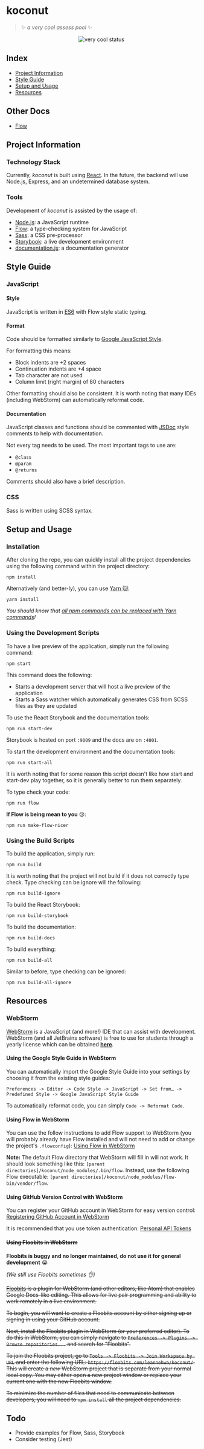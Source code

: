 # koconut
> :sparkles: *a very cool assess pool* :sparkles:

<p align="center">
  <img src="https://img.shields.io/badge/very%20cool-passing-green.svg" alt="very cool status">
</p>


## Index
* [Project Information](#project-information)
* [Style Guide](https://github.com/RESPRiT/koconut#style-guide)
* [Setup and Usage](https://github.com/RESPRiT/koconut#setup-and-usage)
* [Resources](https://github.com/RESPRiT/koconut#resources)

## Other Docs
* [Flow](https://github.com/RESPRiT/koconut/blob/master/docs/flow.md)

## Project Information
### Technology Stack
Currently, *koconut* is built using [React](https://facebook.github.io/react/). In the future, the backend will
use Node.js, Express, and an undetermined database system.

### Tools
Development of *koconut* is assisted by the usage of:

* [Node.js](https://nodejs.org/en/): a JavaScript runtime
* [Flow](https://flow.org/): a type-checking system for JavaScript
* [Sass](http://sass-lang.com/): a CSS pre-processor
* [Storybook](https://storybook.js.org/): a live development environment
* [documentation.js](http://documentation.js.org/): a documentation generator

## Style Guide
### JavaScript
#### Style
JavaScript is written in [ES6](https://babeljs.io/learn-es2015/) with Flow style static typing.

#### Format
Code should be formatted similarly to [Google JavaScript Style](https://google.github.io/styleguide/jsguide.html).

For formatting this means:
* Block indents are +2 spaces
* Continuation indents are +4 space
* Tab character are not used
* Column limit (right margin) of 80 characters

Other formatting should also be consistent. It is worth noting that many IDEs
(including WebStorm) can automatically reformat code.

#### Documentation
JavaScript classes and functions should be commented with [JSDoc](http://usejsdoc.org/) style comments to help with documentation.

Not every tag needs to be used. The most important tags to use are:
* `@class`
* `@param`
* `@returns`

Comments should also have a brief description.

### CSS
Sass is written using SCSS syntax.

## Setup and Usage
### Installation
After cloning the repo, you can quickly install all the project dependencies
using the following command within the project directory:

`npm install`

Alternatively (and better-ly), you can use [Yarn :cat:](https://yarnpkg.com/en/):

`yarn install`

*You should know that [all npm commands can be replaced with Yarn commands](https://yarnpkg.com/en/docs/migrating-from-npm)!*

### Using the Development Scripts
To have a live preview of the application, simply run the following command:

`npm start`

This command does the following:
* Starts a development server that will host a live preview of the application
* Starts a Sass watcher which automatically generates CSS from SCSS files as
they are updated

To use the React Storybook and the documentation tools:

`npm run start-dev`

Storybook is hosted on port `:9009` and the docs are on `:4001`.

To start the development environment and the documentation tools:

`npm run start-all`

It is worth noting that for some reason this script doesn't like how start and start-dev play together, so it is generally better to run them separately.

To type check your code:

`npm run flow`

**If Flow is being mean to you** :cry::

`npm run make-flow-nicer`

### Using the Build Scripts
To build the application, simply run:

`npm run build`

It is worth noting that the project will not build if it does not correctly type check. Type checking can be ignore will the following:

`npm run build-ignore`

To build the React Storybook:

`npm run build-storybook`

To build the documentation:

`npm run build-docs`

To build everything:

`npm run build-all`

Similar to before, type checking can be ignored:

`npm run build-all-ignore`

## Resources
### WebStorm
[WebStorm](https://www.jetbrains.com/webstorm/) is a JavaScript (and more!) IDE that can assist with development.
WebStorm (and all JetBrains software) is free to use for students through a
yearly license which can be obtained [**here**](https://www.jetbrains.com/student/).

#### Using the Google Style Guide in WebStorm
You can automatically import the Google Style Guide into your settings by
choosing it from the existing style guides:

`Preferences -> Editor -> Code Style -> JavaScript -> Set from… -> Predefined
 Style -> Google JavaScript Style Guide`

To automatically reformat code, you can simply `Code -> Reformat Code`.

#### Using Flow in WebStorm
You can use the follow instructions to add Flow support to WebStorm (you will
probably already have Flow installed and will not need to add or change the
project's `.flowconfig`): [Using Flow in WebStorm](https://blog.jetbrains.com/webstorm/2016/11/using-flow-in-webstorm/)

**Note:** The default Flow directory that WebStorm will fill in will not work. It should look something like this: `[parent directories]/koconut/node_modules/.bin/flow`. Instead, use the following Flow executable: `[parent directories]/koconut/node_modules/flow-bin/vendor/flow`.

#### Using GitHub Version Control with WebStorm
You can register your GitHub account in WebStorm for easy version control:
[Registering GitHub Account in WebStorm](https://www.jetbrains.com/help/webstorm/registering-github-account-in-webstorm.html)

It is recommended that you use token authentication: [Personal API Tokens](https://github.com/blog/1509-personal-api-tokens)

#### ~~Using Floobits in WebStorm~~
**Floobits is buggy and no longer maintained, do not use it for general development** :sob:

*(We still use Floobits sometimes :ok_hand:)*

~~[Floobits](https://floobits.com) is a plugin for WebStorm (and other editors, like Atom) that enables Google Docs-like editing. This allows for live pair programming and ability to work remotely in a live environment.~~

~~To begin, you will want to create a Floobits account by either signing up or signing in using your GitHub account.~~

~~Next, install the Floobits plugin in WebStorm (or your preferred editor). To do this in WebStorm, you can simply navigate to `Preferences -> Plugins -> Browse repositories...` and search for "Floobits".~~

~~To join the Floobits project, go to `Tools -> Floobits -> Join Workspace by URL` and enter the following URL: `https://floobits.com/leannehwa/koconut/`. This will create a *new* WebStorm project that is separate from your normal local copy. You may either open a new project window or replace your current one with the new Floobits window.~~

~~To minimize the number of files that need to communicate between developers, you will need to `npm install` all the project dependencies.~~

## Todo
* Provide examples for Flow, Sass, Storybook
* Consider testing (Jest)
